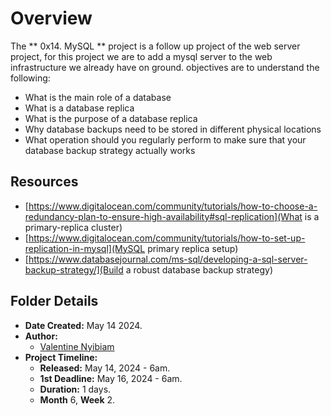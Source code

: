 # Overview #

The ** 0x14. MySQL ** project is a follow up project of the
web server project, for this project we are to add a mysql server
to the web infrastructure we already have on ground.
objectives are to understand the following:
- What is the main role of a database
- What is a database replica
- What is the purpose of a database replica
- Why database backups need to be stored in different physical locations
- What operation should you regularly perform to make sure that your database backup strategy actually works

## Resources ##
- [https://www.digitalocean.com/community/tutorials/how-to-choose-a-redundancy-plan-to-ensure-high-availability#sql-replication](What is a primary-replica cluster)
- [https://www.digitalocean.com/community/tutorials/how-to-set-up-replication-in-mysql](MySQL primary replica setup)
- [https://www.databasejournal.com/ms-sql/developing-a-sql-server-backup-strategy/](Build a robust database backup strategy)

## Folder Details ###
- **Date Created:** May 14 2024.
- **Author:** 
	- [Valentine Nyibiam](https.//github.com/ValentineNyibiam)
- **Project Timeline:**
  - **Released:** May 14, 2024 - 6am.
  - **1st Deadline:** May 16, 2024 - 6am.
  - **Duration:** 1 days.
  - **Month** 6, **Week** 2.
